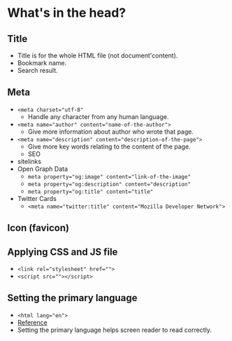 # What's in the head?

## Title

- Title is for the whole HTML file (not document'content).
- Bookmark name.
- Search result.

## Meta

- `<meta charset="utf-8"`
  - Handle any character from any human language.
- `<meta name="author" content="name-of-the-author">`
  - Give more information about author who wrote that page.
- `<meta name="description" content="description-of-the-page">`
  - Give more key words relating to the content of the page.
  - SEO
- sitelinks
- Open Graph Data
  - `meta property="og:image" content="link-of-the-image"`
  - `meta property="og:description" content="description"`
  - `meta property="og:title" content="title"`
- Twitter Cards
  - `<meta name="twitter:title" content="Mozilla Developer Network">`

## Icon (favicon)

## Applying CSS and JS file

- `<link rel="stylesheet" href="">`
- `<script src=""></script>`

## Setting the primary language

- `<html lang="en">`
- [Reference](https://www.w3.org/International/articles/language-tags/)
- Setting the primary language helps screen reader to read correctly.

